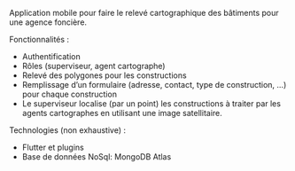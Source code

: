Application mobile pour faire le relevé cartographique des bâtiments pour une agence foncière.

Fonctionnalités :
- Authentification
- Rôles (superviseur, agent cartographe)
- Relevé des polygones pour les constructions
- Remplissage d’un formulaire (adresse, contact, type de construction, …) pour chaque construction
- Le superviseur localise (par un point) les constructions à traiter par les agents cartographes en utilisant une image satellitaire.

Technologies (non exhaustive) :
- Flutter et plugins
- Base de données NoSql: MongoDB Atlas
